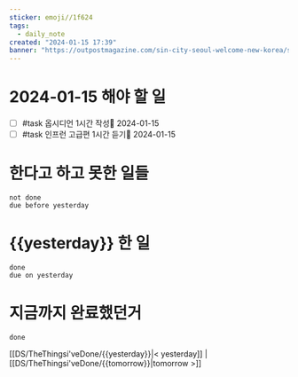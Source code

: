 ```yaml
---
sticker: emoji//1f624
tags:
  - daily_note
created: "2024-01-15 17:39"
banner: "https://outpostmagazine.com/sin-city-seoul-welcome-new-korea/seoul-skyline-photo/"
---
```


# 2024-01-15 해야 할 일

- [ ] #task 옵시디언 1시간 작성📅 2024-01-15
- [ ] #task 인프런 고급편 1시간 듣기📅 2024-01-15

# 한다고 하고 못한 일들
```tasks
not done
due before yesterday
```
# {{yesterday}} 한 일
```tasks
done
due on yesterday
```
# 지금까지 완료했던거 
```tasks
done
```
[[DS/TheThingsi'veDone/{{yesterday}}|< yesterday]] | [[DS/TheThingsi'veDone/{{tomorrow}}|tomorrow >]]